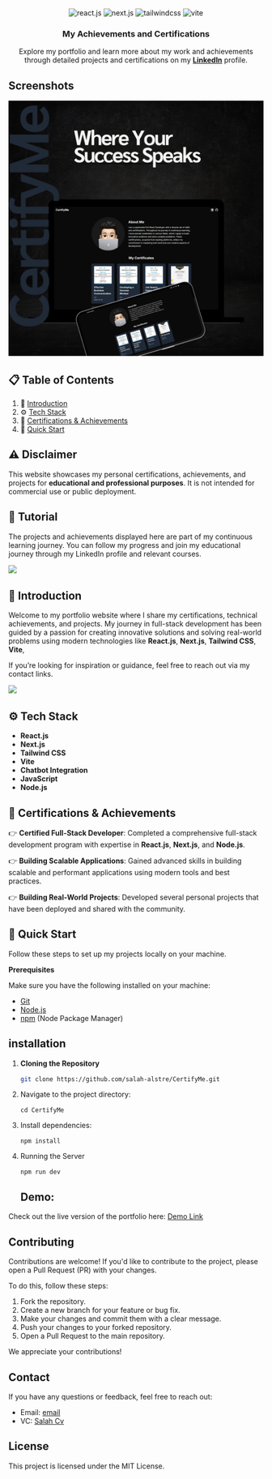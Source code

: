 <div align="center">
  <br />
    <a href="https://www.linkedin.com/in/salah-alstre-8aba5a322/" target="_blank">
    </a>
  <br />

  <div>
    <img src="https://img.shields.io/badge/-React_JS-black?style=for-the-badge&logoColor=white&logo=react&color=61DAFB" alt="react.js" />
    <img src="https://img.shields.io/badge/-Next_JS-black?style=for-the-badge&logoColor=white&logo=next.js&color=000000" alt="next.js" />
    <img src="https://img.shields.io/badge/-Tailwind_CSS-black?style=for-the-badge&logoColor=white&logo=tailwindcss&color=06B6D4" alt="tailwindcss" />
    <img src="https://img.shields.io/badge/-Vite-black?style=for-the-badge&logoColor=white&logo=vite&color=646CFF" alt="vite" />
  </div>

  <h3 align="center">My Achievements and Certifications</h3>

   <div align="center">
     Explore my portfolio and learn more about my work and achievements through detailed projects and certifications on my <a href="https://www.linkedin.com/in/your-profile-link" target="_blank"><b>LinkedIn</b></a> profile.
    </div>
</div>


## Screenshots
![Image](https://github.com/salah-alstre/CertifyMe/blob/main/public/CertifyMe.png)



## 📋 <a name="table">Table of Contents</a>

1. 🤖 [Introduction](#introduction)
2. ⚙️ [Tech Stack](#tech-stack)
3. 🔋 [Certifications & Achievements](#certifications)
4. 🤸 [Quick Start](#quick-start)
## ⚠️ Disclaimer

This website showcases my personal certifications, achievements, and projects for **educational and professional purposes**. It is not intended for commercial use or public deployment.

## 🚨 Tutorial

The projects and achievements displayed here are part of my continuous learning journey. You can follow my progress and join my educational journey through my LinkedIn profile and relevant courses.

<a href="https://www.youtube.com/@yourchannel" target="_blank"><img src="https://link-to-your-thumbnail-image" /></a>

## <a name="introduction">🤖 Introduction</a>

Welcome to my portfolio website where I share my certifications, technical achievements, and projects. My journey in full-stack development has been guided by a passion for creating innovative solutions and solving real-world problems using modern technologies like **React.js**, **Next.js**, **Tailwind CSS**, **Vite**,

If you’re looking for inspiration or guidance, feel free to reach out via my contact links.

<a href="https://discord.com/invite/your-discord-link" target="_blank"><img src="https://link-to-discord-icon" /></a>

## <a name="tech-stack">⚙️ Tech Stack</a>

- **React.js**
- **Next.js**
- **Tailwind CSS**
- **Vite**
- **Chatbot Integration**
- **JavaScript**
- **Node.js**

## <a name="certifications">🔋 Certifications & Achievements</a>

👉 **Certified Full-Stack Developer**: Completed a comprehensive full-stack development program with expertise in **React.js**, **Next.js**, and **Node.js**.

👉 **Building Scalable Applications**: Gained advanced skills in building scalable and performant applications using modern tools and best practices.

👉 **Building Real-World Projects**: Developed several personal projects that have been deployed and shared with the community.

## <a name="quick-start">🤸 Quick Start</a>

Follow these steps to set up my projects locally on your machine.

**Prerequisites**

Make sure you have the following installed on your machine:

- [Git](https://git-scm.com/)
- [Node.js](https://nodejs.org/en)
- [npm](https://www.npmjs.com/) (Node Package Manager)

  
 ## installation


1. **Cloning the Repository**

   ```bash
   git clone https://github.com/salah-alstre/CertifyMe.git

2. Navigate to the project directory:

       cd CertifyMe

4. Install dependencies:

       npm install

5. Running the Server


       npm run dev



   ## Demo:
Check out the live version of the portfolio here: [Demo Link](https://devr-profile.vercel.app/)


## Contributing

Contributions are welcome! If you'd like to contribute to the project, please open a Pull Request (PR) with your changes. 

To do this, follow these steps:

1. Fork the repository.
2. Create a new branch for your feature or bug fix.
3. Make your changes and commit them with a clear message.
4. Push your changes to your forked repository.
5. Open a Pull Request to the main repository.

We appreciate your contributions!



## Contact
If you have any questions or feedback, feel free to reach out:

- Email: [email](mailto:error.salah59@gmail.com)
- VC:    [ Salah Cv ](https://salahcv.site/)

## License
This project is licensed under the MIT License.

